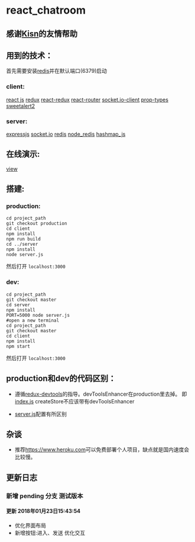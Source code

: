 # react_chatroom

## 感谢[Kisn](https://github.com/Kisnnnnn)的友情帮助

## 用到的技术：
首先需要安装[redis](https://redis.io/)并在默认端口(6379)启动

### client: 
[react js](https://reactjs.org/) 
[redux](https://github.com/reactjs/redux) 
[react-redux](https://github.com/reactjs/react-redux) 
[react-router](https://github.com/ReactTraining/react-router) 
[socket.io-client](https://socket.io/) 
[prop-types](https://github.com/facebook/prop-types) 
[sweetalert2](https://github.com/sweetalert2/sweetalert2)

### server:
[expressjs](http://expressjs.com/) 
[socket.io](https://socket.io/)
[redis](https://redis.io/)
[node_redis](https://github.com/NodeRedis/node_redis)
[hashmap_js](https://github.com/flesler/hashmap)

## 在线演示:

[view](https://react-chatroom-yuan.herokuapp.com)


## 搭建:
### production:
```
cd project_path
git checkout production
cd client
npm install
npm run build
cd ../server
npm install
node server.js
```
然后打开 `localhost:3000`


### dev:
```
cd project_path
git checkout master
cd server
npm install
PORT=5000 node server.js
#open a new terminal
cd project_path
git checkout master
cd client
npm install
npm start
```
然后打开 `localhost:3000`

## production和dev的代码区别：
- 遵循[redux-devtools](https://github.com/gaearon/redux-devtools)的指导。devToolsEnhancer在production里去掉。
即 [index.js](client/src/index.js) createStore不应该带有devToolsEnhancer

- [server.js](server/server.js)配置有所区别

## 杂谈
- 推荐<https://www.heroku.com>可以免费部署个人项目，缺点就是国内速度会比较慢。

## 更新日志
###  新增 pending 分支 测试版本
#### 更新 2018年01月23日15:43:54
- 优化界面布局
- 新增按钮:进入、发送 优化交互
